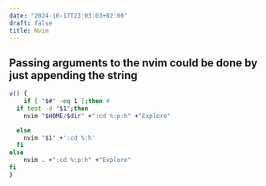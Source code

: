 ```yaml
---
date: "2024-10-17T23:03:03+02:00"
draft: false
title: Nvim
---
```


## Passing arguments to the nvim could be done by just appending the string

``` bash
v() {
    if [ "$#" -eq 1 ];then # 
  if test -d "$1";then 
    nvim "$HOME/$dir" +":cd %:p:h" +"Explore"

  else 
    nvim "$1" +':cd %:h'
  fi
else 
    nvim . +":cd %:p:h" +"Explore"
fi
}
```

